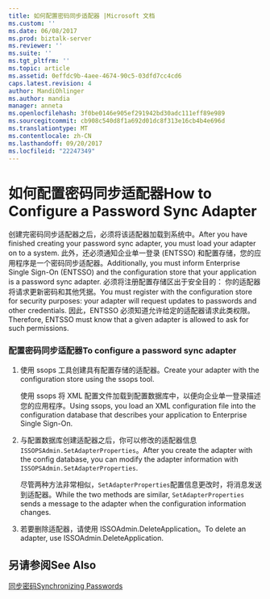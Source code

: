 ```yaml
---
title: 如何配置密码同步适配器 |Microsoft 文档
ms.custom: ''
ms.date: 06/08/2017
ms.prod: biztalk-server
ms.reviewer: ''
ms.suite: ''
ms.tgt_pltfrm: ''
ms.topic: article
ms.assetid: 0effdc9b-4aee-4674-90c5-03dfd7cc4cd6
caps.latest.revision: 4
author: MandiOhlinger
ms.author: mandia
manager: anneta
ms.openlocfilehash: 3f0be0146e905ef291942bd30adc111eff89e989
ms.sourcegitcommit: cb908c540d8f1a692d01dc8f313e16cb4b4e696d
ms.translationtype: MT
ms.contentlocale: zh-CN
ms.lasthandoff: 09/20/2017
ms.locfileid: "22247349"
---
```

# <a name="how-to-configure-a-password-sync-adapter"></a><span data-ttu-id="0dd79-102">如何配置密码同步适配器</span><span class="sxs-lookup"><span data-stu-id="0dd79-102">How to Configure a Password Sync Adapter</span></span>
<span data-ttu-id="0dd79-103">创建完密码同步适配器之后，必须将该适配器加载到系统中。</span><span class="sxs-lookup"><span data-stu-id="0dd79-103">After you have finished creating your password sync adapter, you must load your adapter on to a system.</span></span> <span data-ttu-id="0dd79-104">此外，还必须通知企业单一登录 (ENTSSO) 和配置存储，您的应用程序是一个密码同步适配器。</span><span class="sxs-lookup"><span data-stu-id="0dd79-104">Additionally, you must inform Enterprise Single Sign-On (ENTSSO) and the configuration store that your application is a password sync adapter.</span></span> <span data-ttu-id="0dd79-105">必须将注册配置存储区出于安全目的： 你的适配器将请求更新密码和其他凭据。</span><span class="sxs-lookup"><span data-stu-id="0dd79-105">You must register with the configuration store for security purposes: your adapter will request updates to passwords and other credentials.</span></span> <span data-ttu-id="0dd79-106">因此，ENTSSO 必须知道允许给定的适配器请求此类权限。</span><span class="sxs-lookup"><span data-stu-id="0dd79-106">Therefore, ENTSSO must know that a given adapter is allowed to ask for such permissions.</span></span>  
  
### <a name="to-configure-a-password-sync-adapter"></a><span data-ttu-id="0dd79-107">配置密码同步适配器</span><span class="sxs-lookup"><span data-stu-id="0dd79-107">To configure a password sync adapter</span></span>  
  
1.  <span data-ttu-id="0dd79-108">使用 ssops 工具创建具有配置存储的适配器。</span><span class="sxs-lookup"><span data-stu-id="0dd79-108">Create your adapter with the configuration store using the ssops tool.</span></span>  
  
     <span data-ttu-id="0dd79-109">使用 ssops 将 XML 配置文件加载到配置数据库中，以便向企业单一登录描述您的应用程序。</span><span class="sxs-lookup"><span data-stu-id="0dd79-109">Using ssops, you load an XML configuration file into the configuration database that describes your application to Enterprise Single Sign-On.</span></span>  
  
2.  <span data-ttu-id="0dd79-110">与配置数据库创建适配器之后，你可以修改的适配器信息`ISSOPSAdmin.SetAdapterProperties`。</span><span class="sxs-lookup"><span data-stu-id="0dd79-110">After you create the adapter with the config database, you can modify the adapter information with `ISSOPSAdmin.SetAdapterProperties`.</span></span>  
  
     <span data-ttu-id="0dd79-111">尽管两种方法非常相似，`SetAdapterProperties`配置信息更改时，将消息发送到适配器。</span><span class="sxs-lookup"><span data-stu-id="0dd79-111">While the two methods are similar, `SetAdapterProperties` sends a message to the adapter when the configuration information changes.</span></span>  
  
3.  <span data-ttu-id="0dd79-112">若要删除适配器，请使用 ISSOAdmin.DeleteApplication。</span><span class="sxs-lookup"><span data-stu-id="0dd79-112">To delete an adapter, use ISSOAdmin.DeleteApplication.</span></span>  
  
## <a name="see-also"></a><span data-ttu-id="0dd79-113">另请参阅</span><span class="sxs-lookup"><span data-stu-id="0dd79-113">See Also</span></span>  
 [<span data-ttu-id="0dd79-114">同步密码</span><span class="sxs-lookup"><span data-stu-id="0dd79-114">Synchronizing Passwords</span></span>](../core/synchronizing-passwords.md)
